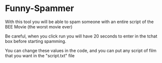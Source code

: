 # Funny-Spammer
With this tool you will be able to spam someone with an entire script of the BEE Movie (the worst movie ever)

Be careful, when you click run you will have 20 seconds to enter in the tchat box before starting spamming.

You can change these values in the code, and you can put any script of film that you want in the "script.txt" file

